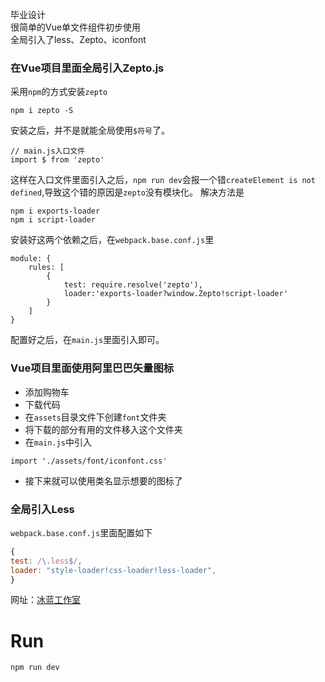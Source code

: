 毕业设计\
很简单的Vue单文件组件初步使用\
全局引入了less、Zepto、iconfont
### 在Vue项目里面全局引入Zepto.js
采用`npm`的方式安装`zepto`
```
npm i zepto -S
```
安装之后，并不是就能全局使用`$符号`了。
```
// main.js入口文件
import $ from 'zepto'
```
这样在入口文件里面引入之后，`npm run dev`会报一个错`createElement is not defined`,导致这个错的原因是`zepto`没有模块化。
解决方法是
```
npm i exports-loader
npm i script-loader
```
安装好这两个依赖之后，在`webpack.base.conf.js`里
```
module: {
    rules: [
        {
            test: require.resolve('zepto'),
            loader:'exports-loader?window.Zepto!script-loader'
        }
    ]
}
```
配置好之后，在`main.js`里面引入即可。
### Vue项目里面使用阿里巴巴矢量图标
- 添加购物车
- 下载代码
- 在`assets`目录文件下创建`font`文件夹
- 将下载的部分有用的文件移入这个文件夹
- 在`main.js`中引入
```
import './assets/font/iconfont.css'
```
- 接下来就可以使用类名显示想要的图标了
### 全局引入Less
`webpack.base.conf.js`里面配置如下
```js
{
test: /\.less$/,
loader: "style-loader!css-loader!less-loader",
}
```
网址：[冰蓝工作室](http://www.binglan.org/)

# Run
`npm run dev`
